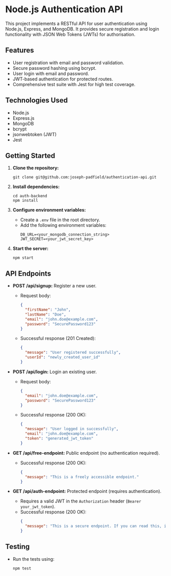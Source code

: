 # Node.js Authentication API

This project implements a RESTful API for user authentication using Node.js, Express, and MongoDB. It provides secure registration and login functionality with JSON Web Tokens (JWTs) for authorisation.

## Features

- User registration with email and password validation.
- Secure password hashing using bcrypt.
- User login with email and password.
- JWT-based authentication for protected routes.
- Comprehensive test suite with Jest for high test coverage.

## Technologies Used

- Node.js
- Express.js
- MongoDB
- bcrypt
- jsonwebtoken (JWT)
- Jest

## Getting Started

1.  **Clone the repository:**
    ```
    git clone git@github.com:joseph-padfield/authentication-api.git
    ```

2.  **Install dependencies:**
    ```
    cd auth-backend
    npm install
    ```

3.  **Configure environment variables:**
    - Create a `.env` file in the root directory.
    - Add the following environment variables:
      ```
      DB_URL=<your_mongodb_connection_string>
      JWT_SECRET=<your_jwt_secret_key>
      ```

4.  **Start the server:**
    ```
    npm start
    ```

## API Endpoints

- **POST /api/signup:** Register a new user.
    - Request body:
      ```json
      {
        "firstName": "John",
        "lastName": "Doe",
        "email": "john.doe@example.com",
        "password": "SecurePassword123"
      }
      ```
    - Successful response (201 Created):
      ```json
      {
        "message": "User registered successfully",
        "userId": "newly_created_user_id"
      }
      ```

- **POST /api/login:** Login an existing user.
    - Request body:
      ```json
      {
        "email": "john.doe@example.com",
        "password": "SecurePassword123"
      }
      ```
    - Successful response (200 OK):
      ```json
      {
        "message": "User logged in successfully",
        "email": "john.doe@example.com",
        "token": "generated_jwt_token" 
      }
      ```

- **GET /api/free-endpoint:** Public endpoint (no authentication required).
    - Successful response (200 OK):
      ```json
      {
        "message": "This is a freely accessible endpoint."
      }
      ```

- **GET /api/auth-endpoint:** Protected endpoint (requires authentication).
    - Requires a valid JWT in the `Authorization` header (`Bearer your_jwt_token`).
    - Successful response (200 OK):
      ```json
      {
        "message": "This is a secure endpoint. If you can read this, it means that you are authorised."
      }
      ```

## Testing

- Run the tests using:
  ```
  npm test
  ```

